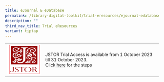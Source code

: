 ```yaml
---
title: eJournal & eDatabase
permalink: /library-digital-toolkit/trial-eresources/ejournal-edatabase/
description: ""
third_nav_title: Trial eResources
variant: tiptap
---
```

<table>
<tbody>
<tr>
<td><a href="https://anglochineseschooli.sharepoint.com/sites/ACSIeResources/SitePages/Trial-Free-eResource.aspx"><img height="101" width="157" alt="" src="/images/Library%20Digital%20Toolkit/JSTOR.png"></a></td>
<td>
<p><span style="font-weight: 400;">JSTOR Trial Access is available from 1 October 2023 till 31 October 2023.</span><span style="font-weight: 400;"><br></span><span style="font-weight: 400;">Click</span><a href="https://anglochineseschooli.sharepoint.com/sites/ACSIeResources/SitePages/Trial-Free-eResource.aspx"> <span style="font-weight: 400;">here</span></a><span style="font-weight: 400;"> for the steps</span></p>
</td>
</tr>
</tbody>
</table>
<p>&nbsp;</p>